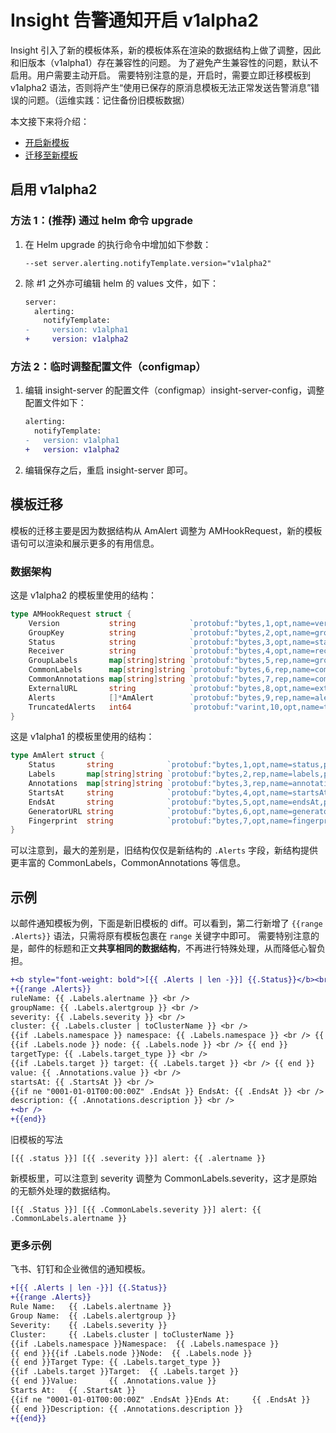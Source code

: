 # Insight 告警通知开启  v1alpha2

Insight 引入了新的模板体系，新的模板体系在渲染的数据结构上做了调整，因此和旧版本（v1alpha1）存在兼容性的问题。
为了避免产生兼容性的问题，默认不启用。用户需要主动开启。
需要特别注意的是，开启时，需要立即迁移模板到 v1alpha2 语法，否则将产生“使用已保存的原消息模板无法正常发送告警消息”错误的问题。（运维实践：记住备份旧模板数据）

本文接下来将介绍：

- [开启新模板](#v1alpha2)
- [迁移至新模板](#_1)

## 启用 v1alpha2

### 方法 1：(推荐) 通过 helm 命令 upgrade

1. 在 Helm upgrade 的执行命令中增加如下参数：

    ```shell
    --set server.alerting.notifyTemplate.version="v1alpha2"
    ```

2. 除 #1 之外亦可编辑 helm 的 values 文件，如下：

    ```diff
    server:
      alerting:
        notifyTemplate:
    -     version: v1alpha1
    +     version: v1alpha2
    ```

### 方法 2：临时调整配置文件（configmap）

1. 编辑 insight-server 的配置文件（configmap）insight-server-config，调整配置文件如下：

    ```diff
    alerting:
      notifyTemplate:
    -   version: v1alpha1
    +   version: v1alpha2
    ```

2. 编辑保存之后，重启 insight-server 即可。

## 模板迁移

模板的迁移主要是因为数据结构从 AmAlert 调整为 AMHookRequest，新的模板语句可以渲染和展示更多的有用信息。

### 数据架构

这是 v1alpha2 的模板里使用的结构：

```go
type AMHookRequest struct {
	Version           string            `protobuf:"bytes,1,opt,name=version,proto3" json:"version,omitempty"`
	GroupKey          string            `protobuf:"bytes,2,opt,name=groupKey,proto3" json:"groupKey,omitempty"`
	Status            string            `protobuf:"bytes,3,opt,name=status,proto3" json:"status,omitempty"`
	Receiver          string            `protobuf:"bytes,4,opt,name=receiver,proto3" json:"receiver,omitempty"`
	GroupLabels       map[string]string `protobuf:"bytes,5,rep,name=groupLabels,proto3" json:"groupLabels,omitempty" protobuf_key:"bytes,1,opt,name=key,proto3" protobuf_val:"bytes,2,opt,name=value,proto3"`
	CommonLabels      map[string]string `protobuf:"bytes,6,rep,name=commonLabels,proto3" json:"commonLabels,omitempty" protobuf_key:"bytes,1,opt,name=key,proto3" protobuf_val:"bytes,2,opt,name=value,proto3"`
	CommonAnnotations map[string]string `protobuf:"bytes,7,rep,name=commonAnnotations,proto3" json:"commonAnnotations,omitempty" protobuf_key:"bytes,1,opt,name=key,proto3" protobuf_val:"bytes,2,opt,name=value,proto3"`
	ExternalURL       string            `protobuf:"bytes,8,opt,name=externalURL,proto3" json:"externalURL,omitempty"`
	Alerts            []*AmAlert        `protobuf:"bytes,9,rep,name=alerts,proto3" json:"alerts,omitempty"`
	TruncatedAlerts   int64             `protobuf:"varint,10,opt,name=truncatedAlerts,proto3" json:"truncatedAlerts,omitempty"`
}
```

这是 v1alpha1 的模板里使用的结构：

```go
type AmAlert struct {
	Status       string            `protobuf:"bytes,1,opt,name=status,proto3" json:"status,omitempty"`
	Labels       map[string]string `protobuf:"bytes,2,rep,name=labels,proto3" json:"labels,omitempty" protobuf_key:"bytes,1,opt,name=key,proto3" protobuf_val:"bytes,2,opt,name=value,proto3"`
	Annotations  map[string]string `protobuf:"bytes,3,rep,name=annotations,proto3" json:"annotations,omitempty" protobuf_key:"bytes,1,opt,name=key,proto3" protobuf_val:"bytes,2,opt,name=value,proto3"`
	StartsAt     string            `protobuf:"bytes,4,opt,name=startsAt,proto3" json:"startsAt,omitempty"`
	EndsAt       string            `protobuf:"bytes,5,opt,name=endsAt,proto3" json:"endsAt,omitempty"`
	GeneratorURL string            `protobuf:"bytes,6,opt,name=generatorURL,proto3" json:"generatorURL,omitempty"`
	Fingerprint  string            `protobuf:"bytes,7,opt,name=fingerprint,proto3" json:"fingerprint,omitempty"`
}
```

可以注意到，最大的差别是，旧结构仅仅是新结构的 `.Alerts`  字段，新结构提供更丰富的 CommonLabels，CommonAnnotations 等信息。

## 示例

以邮件通知模板为例，下面是新旧模板的 diff。可以看到，第二行新增了 `{{range .Alerts}}` 语法，只需将原有模板包裹在 `range` 关键字中即可。
需要特别注意的是，邮件的标题和正文**共享相同的数据结构**，不再进行特殊处理，从而降低心智负担。

```diff
+<b style="font-weight: bold">[{{ .Alerts | len -}}] {{.Status}}</b><br />
+{{range .Alerts}}
ruleName: {{ .Labels.alertname }} <br />
groupName: {{ .Labels.alertgroup }} <br />
severity: {{ .Labels.severity }} <br />
cluster: {{ .Labels.cluster | toClusterName }} <br />
{{if .Labels.namespace }} namespace: {{ .Labels.namespace }} <br /> {{ end }}
{{if .Labels.node }} node: {{ .Labels.node }} <br /> {{ end }}
targetType: {{ .Labels.target_type }} <br />
{{if .Labels.target }} target: {{ .Labels.target }} <br /> {{ end }}
value: {{ .Annotations.value }} <br />
startsAt: {{ .StartsAt }} <br />
{{if ne "0001-01-01T00:00:00Z" .EndsAt }} EndsAt: {{ .EndsAt }} <br /> {{ end }}
description: {{ .Annotations.description }} <br />
+<br />
+{{end}}
```

旧模板的写法

```
[{{ .status }}] [{{ .severity }}] alert: {{ .alertname }}
```

新模板里，可以注意到 severity 调整为 CommonLabels.severity，这才是原始的无额外处理的数据结构。

```
[{{ .Status }}] [{{ .CommonLabels.severity }}] alert: {{ .CommonLabels.alertname }}
```

### 更多示例

飞书、钉钉和企业微信的通知模板。

```diff
+[{{ .Alerts | len -}}] {{.Status}}
+{{range .Alerts}}
Rule Name:   {{ .Labels.alertname }}
Group Name:  {{ .Labels.alertgroup }}
Severity:    {{ .Labels.severity }}
Cluster:     {{ .Labels.cluster | toClusterName }}
{{if .Labels.namespace }}Namespace:  {{ .Labels.namespace }}
{{ end }}{{if .Labels.node }}Node:  {{ .Labels.node }}
{{ end }}Target Type: {{ .Labels.target_type }}
{{if .Labels.target }}Target:  {{ .Labels.target }} 
{{ end }}Value:       {{ .Annotations.value }}
Starts At:   {{ .StartsAt }}
{{if ne "0001-01-01T00:00:00Z" .EndsAt }}Ends At:     {{ .EndsAt }}
{{ end }}Description: {{ .Annotations.description }}
+{{end}}
```
